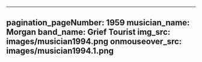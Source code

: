 ------
pagination_pageNumber: 1959
musician_name: Morgan
band_name: Grief Tourist
img_src: images/musician1994.png
onmouseover_src: images/musician1994.1.png
------